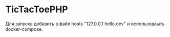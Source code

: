 # TicTacToePHP
Для запуска добавить в файл hosts "127.0.0.1 hello.dev" и использоваыть docker-compose.
